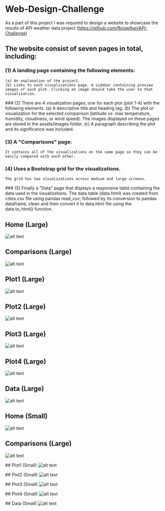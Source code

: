 # Web-Design-Challenge
As a part of this project I was required to design a website to showcase the results of API weather data project (https://github.com/fbrowther/API-Challenge) 

## The website consist of seven pages in total, including:

### (1) A landing page containing the following elements:
    (a) An explanation of the project.
    (b) Links to each visualizations page. A sidebar containing preview images of each plot. Clicking an image should take the user to that visualization.

### (2) There are 4 visualization pages, one for each plot (plot 1-4) with the following elements:
    (a) A descriptive title and heading tag.
    (b) The plot or visualization for the selected comparison (latitude vs: max temperature, humidity, cloudiness, or wind speed). 
        The images displayed on these pages are stored in the assets/images folder.
    (c) A paragraph describing the plot and its significance was included.

### (3) A "Comparisons" page:
    It contains all of the visualizations on the same page so they can be easily compared with each other.

### (4) Uses a Bootstrap grid for the visualizations.
    The grid has two visualizations across medium and large screens.

### (5) Finally a "Data" page that displays a responsive table containing the data used in the visualizations.
    The data table (data.html) was created from cities.csv file using pandas read_csv; followed by its conversion to pandas dataframe, clean and 
    then convert it to data.html file using the data.to_html() function.


## Home (Large)
![alt text](https://github.com/fbrowther/Web-Design-Challenge/blob/main/Images%20for%20readme/Large/Home.png)


## Comparisons (Large)
![alt text](https://github.com/fbrowther/Web-Design-Challenge/blob/main/Images%20for%20readme/Large/Comparisons.png)


## Plot1 (Large)
![alt text](https://github.com/fbrowther/Web-Design-Challenge/blob/main/Images%20for%20readme/Large/Plot%201.png)


## Plot2 (Large)
![alt text](https://github.com/fbrowther/Web-Design-Challenge/blob/main/Images%20for%20readme/Large/Plot%202.png)


## Plot3 (Large)
![alt text](https://github.com/fbrowther/Web-Design-Challenge/blob/main/Images%20for%20readme/Large/Plot%203.png)


## Plot4 (Large)
![alt text](https://github.com/fbrowther/Web-Design-Challenge/blob/main/Images%20for%20readme/Large/Plot%204.png)


## Data (Large)
![alt text](https://github.com/fbrowther/Web-Design-Challenge/blob/main/Images%20for%20readme/Large/Data.png)


## Home (Small)
![alt text](https://github.com/fbrowther/Web-Design-Challenge/blob/main/Images%20for%20readme/Small/Home%20-%20Small.png)


## Comparisons (Large)
![alt text](https://github.com/fbrowther/Web-Design-Challenge/blob/main/Images%20for%20readme/Small/Comparisons%20-%20Small.png)


## Plot1 (Small)
![alt text](https://github.com/fbrowther/Web-Design-Challenge/blob/main/Images%20for%20readme/Small/Plot%201%20-%20Small.png)


## Plot2 (Small)
![alt text](https://github.com/fbrowther/Web-Design-Challenge/blob/main/Images%20for%20readme/Small/Plot%202%20-%20Small.png)


## Plot3 (Small)
![alt text](https://github.com/fbrowther/Web-Design-Challenge/blob/main/Images%20for%20readme/Small/Plot%203%20-%20Small.png)


## Plot4 (Small)
![alt text](https://github.com/fbrowther/Web-Design-Challenge/blob/main/Images%20for%20readme/Small/Plot%204%20-%20Small.png)


## Data (Small)
![alt text](https://github.com/fbrowther/Web-Design-Challenge/blob/main/Images%20for%20readme/Small/Data%20-Small.png)

